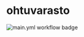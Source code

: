 # ohtuvarasto
![main.yml workflow badge](https://github.com/KaEerola/ohtuvarasto/workflows/CI/badge.svg)
